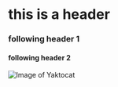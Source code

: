 # this is a header
### following header 1
#### following header 2
![Image of Yaktocat](https://octodex.github.com/images/yaktocat.png)
